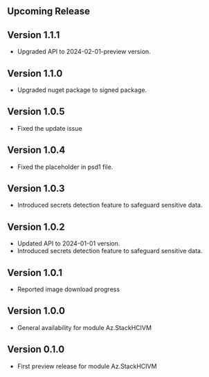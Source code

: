 <!--
    Please leave this section at the top of the change log.

    Changes for the upcoming release should go under the section titled "Upcoming Release", and should adhere to the following format:

    ## Upcoming Release
    * Overview of change #1
        - Additional information about change #1
    * Overview of change #2
        - Additional information about change #2
        - Additional information about change #2
    * Overview of change #3
    * Overview of change #4
        - Additional information about change #4

    ## YYYY.MM.DD - Version X.Y.Z (Previous Release)
    * Overview of change #1
        - Additional information about change #1
-->
## Upcoming Release

## Version 1.1.1
* Upgraded API to 2024-02-01-preview version. 

## Version 1.1.0
* Upgraded nuget package to signed package.

## Version 1.0.5
* Fixed the update issue

## Version 1.0.4
* Fixed the placeholder in psd1 file.

## Version 1.0.3
* Introduced secrets detection feature to safeguard sensitive data.

## Version 1.0.2
* Updated API to 2024-01-01 version.
* Introduced secrets detection feature to safeguard sensitive data.

## Version 1.0.1
* Reported image download progress

## Version 1.0.0
* General availability for module Az.StackHCIVM

## Version 0.1.0
* First preview release for module Az.StackHCIVM

